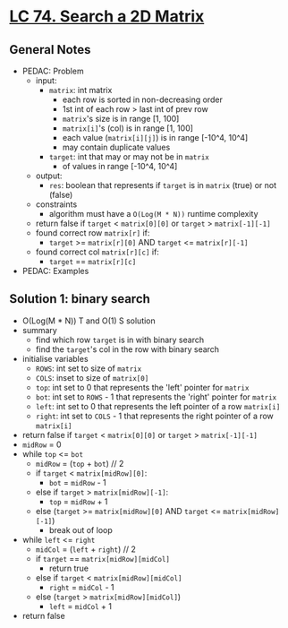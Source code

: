 # [LC 74. Search a 2D Matrix](https://leetcode.com/problems/search-a-2d-matrix/)

## General Notes

- PEDAC: Problem
  - input:
    - `matrix`: int matrix
      - each row is sorted in non-decreasing order
      - 1st int of each row > last int of prev row
      - `matrix`'s size is in range \[1, 100]
      - `matrix[i]`'s (col) is in range \[1, 100]
      - each value (`matrix[i][j]`) is in range \[-10^4, 10^4]
      - may contain duplicate values
    - `target`: int that may or may not be in `matrix`
      - of values in range \[-10^4, 10^4]
  - output:
    - `res`: boolean that represents if `target` is in `matrix` (true) or not (false)
  - constraints
    - algorithm must have a `O(Log(M * N))` runtime complexity
  - return false if `target` < `matrix[0][0]` or `target` > `matrix[-1][-1]`
  - found correct row `matrix[r]` if:
    - `target` >= `matrix[r][0]` AND `target` <= `matrix[r][-1]`
  - found correct col `matrix[r][c]` if:
    - `target` == `matrix[r][c]`
- PEDAC: Examples

## Solution 1: binary search

- O(Log(M * N)) T and O(1) S solution
- summary
  - find which row `target` is in with binary search
  - find the `target`'s col in the row with binary search
- initialise variables
  - `ROWS`: int set to size of `matrix`
  - `COLS`: inset to size of `matrix[0]`
  - `top`: int set to 0 that represents the 'left' pointer for `matrix`
  - `bot`: int set to `ROWS` - 1 that represents the 'right' pointer for `matrix`
  - `left`: int set to 0 that represents the left pointer of a row `matrix[i]`
  - `right`: int set to `COLS` - 1 that represents the right pointer of a row `matrix[i]`
- return false if `target` < `matrix[0][0]` or `target` > `matrix[-1][-1]`
- `midRow` = 0
- while `top` <= `bot`
  - `midRow` = (`top` + `bot`) // 2
  - if `target` < `matrix[midRow][0]`:
    - `bot` = `midRow` - 1
  - else if `target` > `matrix[midRow][-1]`:
    - `top` = `midRow` + 1
  - else (`target` >= `matrix[midRow][0]` AND `target` <= `matrix[midRow][-1]`)
    - break out of loop
- while `left` <= `right`
  - `midCol` = (`left` + `right`) // 2
  - if `target` == `matrix[midRow][midCol]`
    - return true
  - else if `target` < `matrix[midRow][midCol]`
    - `right` = `midCol` - 1
  - else (`target` > `matrix[midRow][midCol]`)
    - `left` = `midCol` + 1
- return false
